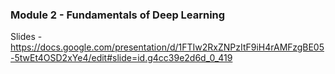 ### Module 2 - Fundamentals of Deep Learning  

Slides - https://docs.google.com/presentation/d/1FTIw2RxZNPzItF9iH4rAMFzgBE05-5twEt4OSD2xYe4/edit#slide=id.g4cc39e2d6d_0_419

